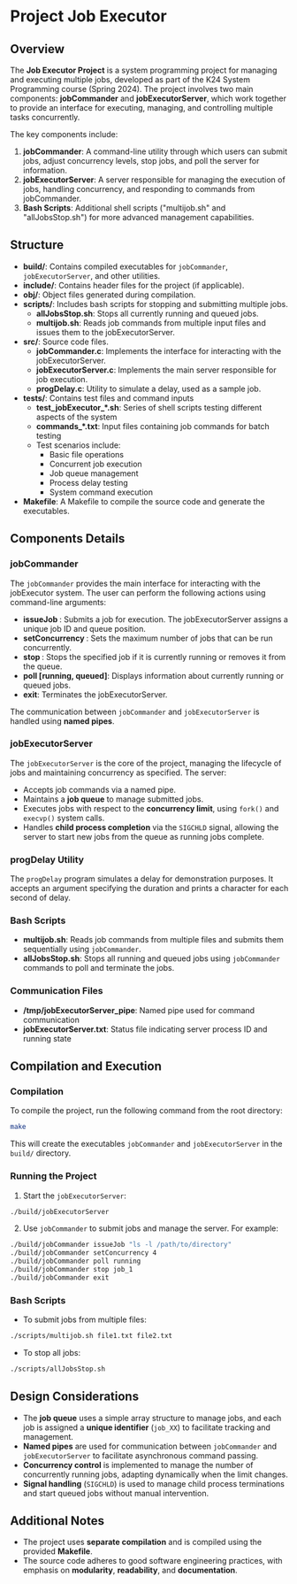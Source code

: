# Project Job Executor

## Overview
The **Job Executor Project** is a system programming project for managing and executing multiple jobs, developed as part of the Κ24 System Programming course (Spring 2024). The project involves two main components: **jobCommander** and **jobExecutorServer**, which work together to provide an interface for executing, managing, and controlling multiple tasks concurrently.

The key components include:
1. **jobCommander**: A command-line utility through which users can submit jobs, adjust concurrency levels, stop jobs, and poll the server for information.
2. **jobExecutorServer**: A server responsible for managing the execution of jobs, handling concurrency, and responding to commands from jobCommander.
3. **Bash Scripts**: Additional shell scripts ("multijob.sh" and "allJobsStop.sh") for more advanced management capabilities.

## Structure
- **build/**: Contains compiled executables for `jobCommander`, `jobExecutorServer`, and other utilities.
- **include/**: Contains header files for the project (if applicable).
- **obj/**: Object files generated during compilation.
- **scripts/**: Includes bash scripts for stopping and submitting multiple jobs.
  - **allJobsStop.sh**: Stops all currently running and queued jobs.
  - **multijob.sh**: Reads job commands from multiple input files and issues them to the jobExecutorServer.
- **src/**: Source code files.
  - **jobCommander.c**: Implements the interface for interacting with the jobExecutorServer.
  - **jobExecutorServer.c**: Implements the main server responsible for job execution.
  - **progDelay.c**: Utility to simulate a delay, used as a sample job.
- **tests/**: Contains test files and command inputs
  - **test_jobExecutor_*.sh**: Series of shell scripts testing different aspects of the system
  - **commands_*.txt**: Input files containing job commands for batch testing
  - Test scenarios include:
    - Basic file operations
    - Concurrent job execution
    - Job queue management
    - Process delay testing
    - System command execution
- **Makefile**: A Makefile to compile the source code and generate the executables.

## Components Details

### jobCommander
The `jobCommander` provides the main interface for interacting with the jobExecutor system. The user can perform the following actions using command-line arguments:
- **issueJob <job>**: Submits a job for execution. The jobExecutorServer assigns a unique job ID and queue position.
- **setConcurrency <N>**: Sets the maximum number of jobs that can be run concurrently.
- **stop <jobID>**: Stops the specified job if it is currently running or removes it from the queue.
- **poll [running, queued]**: Displays information about currently running or queued jobs.
- **exit**: Terminates the jobExecutorServer.

The communication between `jobCommander` and `jobExecutorServer` is handled using **named pipes**.

### jobExecutorServer
The `jobExecutorServer` is the core of the project, managing the lifecycle of jobs and maintaining concurrency as specified. The server:
- Accepts job commands via a named pipe.
- Maintains a **job queue** to manage submitted jobs.
- Executes jobs with respect to the **concurrency limit**, using `fork()` and `execvp()` system calls.
- Handles **child process completion** via the `SIGCHLD` signal, allowing the server to start new jobs from the queue as running jobs complete.

### progDelay Utility
The `progDelay` program simulates a delay for demonstration purposes. It accepts an argument specifying the duration and prints a character for each second of delay.

### Bash Scripts
- **multijob.sh**: Reads job commands from multiple files and submits them sequentially using `jobCommander`.
- **allJobsStop.sh**: Stops all running and queued jobs using `jobCommander` commands to poll and terminate the jobs.

### Communication Files
- **/tmp/jobExecutorServer_pipe**: Named pipe used for command communication
- **jobExecutorServer.txt**: Status file indicating server process ID and running state

## Compilation and Execution
### Compilation
To compile the project, run the following command from the root directory:
```sh
make
```
This will create the executables `jobCommander` and `jobExecutorServer` in the `build/` directory.

### Running the Project
1. Start the `jobExecutorServer`:
```sh
./build/jobExecutorServer
```
2. Use `jobCommander` to submit jobs and manage the server. For example:
```sh
./build/jobCommander issueJob "ls -l /path/to/directory"
./build/jobCommander setConcurrency 4
./build/jobCommander poll running
./build/jobCommander stop job_1
./build/jobCommander exit
```

### Bash Scripts
- To submit jobs from multiple files:
```sh
./scripts/multijob.sh file1.txt file2.txt
```
- To stop all jobs:
```sh
./scripts/allJobsStop.sh
```

## Design Considerations
- The **job queue** uses a simple array structure to manage jobs, and each job is assigned a **unique identifier** (`job_XX`) to facilitate tracking and management.
- **Named pipes** are used for communication between `jobCommander` and `jobExecutorServer` to facilitate asynchronous command passing.
- **Concurrency control** is implemented to manage the number of concurrently running jobs, adapting dynamically when the limit changes.
- **Signal handling** (`SIGCHLD`) is used to manage child process terminations and start queued jobs without manual intervention.

## Additional Notes
- The project uses **separate compilation** and is compiled using the provided **Makefile**.
- The source code adheres to good software engineering practices, with emphasis on **modularity**, **readability**, and **documentation**.

